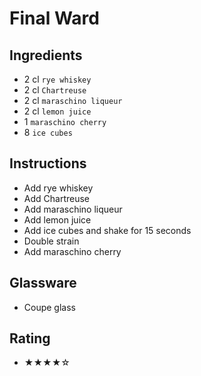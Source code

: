 # Final Ward

## Ingredients
- 2 cl `rye whiskey`
- 2 cl `Chartreuse`
- 2 cl `maraschino liqueur`
- 2 cl `lemon juice`
- 1 `maraschino cherry`
- 8 `ice cubes`

## Instructions
- Add rye whiskey
- Add Chartreuse
- Add maraschino liqueur
- Add lemon juice
- Add ice cubes and shake for 15 seconds
- Double strain
- Add maraschino cherry

## Glassware
- Coupe glass

## Rating
- ★★★★☆